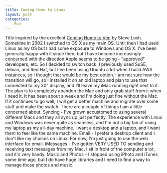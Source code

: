 ```yaml
---
title: Coming Home to Linux
layout: post
categories:
    Fun
---
```

Title inspired by the excellent <a href="http://stevelosh.com/blog/2010/09/coming-home-to-vim/">Coming Home to Vim</a> by Steve Losh.
Sometime in 2002 I switched to OS X as my main OS. Until then I had used Linux as my OS but I had some exposure to Windows and OS X. 
I've been generally happy with it since then, but I have become increasingly concerned with the direction Apple seems to be going - "approved" developers, etc.
So I decided to switch back. 
I previously used SuSE, debian, and Red Hat, but I've been using Ubuntu a lot when I build AWS instances, so I thought that would be my best option. 
I am not sure how the transition will go, so I installed it on an old laptop and plan to use that connected to my 30" display, and I'll leave my iMac running right next to it. The plan is to completely abandon the Mac and only grab stuff from it when I need it.
It has been about a week and I'm doing just fine without the Mac. If it continues to go well, I will get a better machine and migrate over some stuff and make the switch.
There are a couple of things I am a little concerned about. 
Syncing - I've grown accustomed to using several different Macs and they all sync up just perfectly. The experience with Linux and Windows was never quite as seamless, and I'm not a big fan of using my laptop as my all-day machine. I want a desktop and a laptop, and I want them to feel like the same machine. 
Email - I prefer a desktop client and I don't like my choices on Linux. For now, I'm just going to use the web interface for email.
iMessages - I've gotten VERY USED TO sending and receiving text messages from my Mac. I sit in front of the computer a lot, and it's very handy.
Music and Photos - I stopped using iPhoto and iTunes some time ago, but I do have huge libraries and I need to find a way to manage those photos and music.

